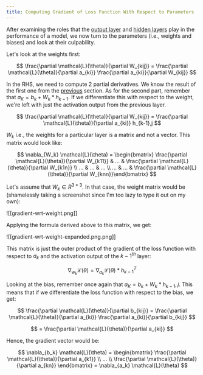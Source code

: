 ```yaml
---
title: Computing Gradient of Loss Function With Respect to Parameters
---
```

After examining the roles that the [output layer](talking-to-output-layer) and [hidden layers](talking-to-hidden-layers) play in the performance of a model, we now turn to the parameters (i.e., weights and biases) and look at their culpability.

Let's look at the weights first:

$$
\frac{\partial \mathcal{L}(\theta)}{\partial W_{kij}} = \frac{\partial \mathcal{L}(\theta)}{\partial a_{ki}} \frac{\partial a_{ki}}{\partial W_{kij}}
$$

In the RHS, we need to compute 2 partial derivatives. We know the result of the first one from the [previous](talking-to-hidden-layers) section. As for the second part, remember that $a_K = b_k + W_k * h_{k-1}$. If we differentiate this with respect to the weight, we're left with just the activation output from the previous layer.

$$
\frac{\partial \mathcal{L}(\theta)}{\partial W_{kij}} = \frac{\partial \mathcal{L}(\theta)}{\partial a_{ki}} h_{k-1},j
$$

$W_k$ i.e., the weights for a particular layer is a matrix and not a vector. This matrix would look like:


$$
\nabla_{W_k} \mathcal{L}(\theta) = \begin{bmatrix} \frac{\partial \mathcal{L}(\theta)}{\partial W_{k11}} & ... & \frac{\partial \mathcal{L}(\theta)}{\partial W_{k1n}} \\ ... & ... & ... \\ ... & ... & \frac{\partial \mathcal{L}(\theta)}{\partial W_{knn}}\end{bmatrix} 
$$

Let's assume that $W_k \in R^{3 \times 3}$. In that case, the weight matrix would be (shamelessly taking a screenshot since I'm too lazy to type it out on my own):

![[gradient-wrt-weight.png]]

Applying the formula derived above to this matrix, we get:

![[gradient-wrt-weight-expanded.png.png]]

This matrix is just the outer product of the gradient of the loss function with respect to $a_k$ and the activation output of the $k-1^{th}$ layer:

$$
\nabla_{w_k} \mathcal{L}(\theta) = \nabla_{a_k} \mathcal{L}(\theta) * h_{k-1}^{T}
$$

Looking at the bias, remember once again that $a_K = b_k + W_k * h_{k-1},j$. This means that if we differentiate the loss function with respect to the bias, we get:

$$
\frac{\partial \mathcal{L}(\theta)}{\partial b_{kij}} = \frac{\partial \mathcal{L}(\theta)}{\partial a_{ki}} \frac{\partial a_{ki}}{\partial b_{kij}}
$$

$$
= \frac{\partial \mathcal{L}(\theta)}{\partial a_{ki}}
$$

Hence, the gradient vector would be:

$$
\nabla_{b_k} \mathcal{L}(\theta) = \begin{bmatrix} \frac{\partial \mathcal{L}(\theta)}{\partial a_{k1}} \\ ... \\ \frac{\partial \mathcal{L}(\theta)}{\partial a_{kn}} \end{bmatrix} 
= \nabla_{a_k} \mathcal{L}(\theta)
$$



